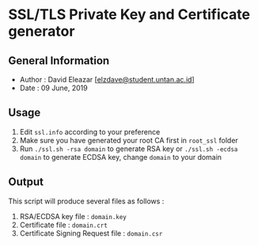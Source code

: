 # SSL/TLS Private Key and Certificate generator

## General Information
* Author    : David Eleazar [[elzdave@student.untan.ac.id](mailto:elzdave@student.untan.ac.id)]
* Date      : 09 June, 2019

## Usage
1. Edit `ssl.info` according to your preference
2. Make sure you have generated your root CA first in `root_ssl` folder
3. Run `./ssl.sh -rsa domain` to generate RSA key or `./ssl.sh -ecdsa domain` to generate ECDSA key, change `domain` to your domain

## Output
This script will produce several files as follows : 
1. RSA/ECDSA key file : `domain.key`
2. Certificate file :  `domain.crt`
3. Certificate Signing Request file : `domain.csr`